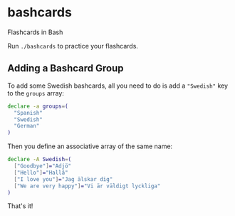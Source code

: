 # bashcards
Flashcards in Bash

Run `./bashcards` to practice your flashcards.

## Adding a Bashcard Group
To add some Swedish bashcards, all you need to do is add a `"Swedish"` key to
the `groups` array:

```bash
declare -a groups=(
  "Spanish"
  "Swedish"
  "German"
)
```

Then you define an associative array of the same name:

```bash
declare -A Swedish=(
  ["Goodbye"]="Adjö"
  ["Hello"]="Hallå"
  ["I love you"]="Jag älskar dig"
  ["We are very happy"]="Vi är väldigt lyckliga"
)
```

That's it!
